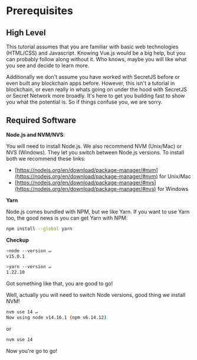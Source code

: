 # Prerequisites

## High Level

This tutorial assumes that you are familiar with basic web technologies (HTML/CSS) and Javascript. Knowing Vue.js would be a big help, but you can probably follow along without it. Who knows, maybe you will like what you see and decide to learn more.

Additionally we don't assume you have worked with SecretJS before or even built any blockchain apps before. However, this isn't a tutorial in blockchain, or even really in whats going on under the hood with SecretJS or Secret Network more broadly. It's here to get you building fast to show you what the potential is. So if things confuse you, we are sorry.

## Required Software

**Node.js and NVM/NVS**: 

You will need to install Node.js. We also recommend NVM (Unix/Mac) or NVS (Windows). They let you switch between Node.js versions. To install both we recommend these links:
- [https://nodejs.org/en/download/package-manager/#nvm](https://nodejs.org/en/download/package-manager/#nvm) for Unix/Mac
- [https://nodejs.org/en/download/package-manager/#nvs](https://nodejs.org/en/download/package-manager/#nvs) for Windows

**Yarn**

Node.js comes bundled with NPM, but we like Yarn. If you want to use Yarn too, the good news is you can get Yarn with NPM:

```bash
npm install --global yarn
```

**Checkup**

```bash
>node --version ↵
v15.0.1

>yarn --version ↵
1.22.10
```
Got something like that, you are good to go!

Well, actually you will need to switch Node versions, good thing we install NVM!

```bash
nvm use 14 ↵
Now using node v14.16.1 (npm v6.14.12)
```
or
```bash
nvm use 14
```

Now you're go to go!